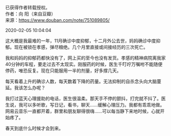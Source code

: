 已获得作者转载授权。  
作者：向  阳（来自豆瓣）  
来源：https://www.douban.com/note/751089805/  

2020-02-05 10:04:04
 
这大概是我最难的一年，11月确诊中度抑郁，十二月外公去世，妈妈确诊中度抑郁。现在被锁在孝感，弹尽粮绝。几个月里直接或间接经历的三次死亡。

我和妈妈的抑郁药都快没有了，网上买的至今也没有发货。孝感的精神病院离我家40分钟的车程，要走过去不太现实。刚服药的时候，医生千叮咛万嘱咐不能随便停药，唯恐反复。现在只能服用一半的剂量，好多撑几天。

每天看着上升的确诊人数，每天数着下降的药量。无法抑制的自杀念头向大脑蔓延。我该怎么办呢？

我打过蓝天心理援助的电话，医生很温柔。那天手不停的颤抖，打完就不抖了。医生说，我可以多听歌，写日记，看书，聊天……缓解心理压力。我都有乖乖地做。网易云音乐一直都开着，群里和朋友聊得很嗨……可以每当静下来地时候，心就开始疼了。

春天到底什么时候才会到来。
